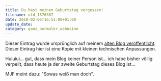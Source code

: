 ```yaml
---
title: Du hast meinen Geburtstag vergessen!
filename: old_1576387
date: 2010-02-05T16:51:00+01:00
update_date:
category: ganz_normaler_wahnsinn
---
```

Dieser Eintrag wurde ursprünglich auf meinem [alten Blog veröffentlicht](https://stu.blogger.de/stories/1576387/). Dieser Eintrag hier ist eine Kopie mit kleinen technischen Anpassungen.

Huiuiui… gut, dass mein Blog keiner Person ist… ich habe bisher völlig verpeilt, dass heute ja der zweite Geburtstag dieses Blog ist…

MJF meint dazu: "Sowas weiß man doch".
